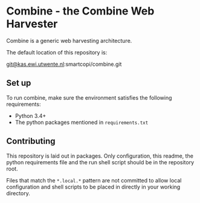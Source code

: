 Combine - the Combine Web Harvester
===================================

Combine is a generic web harvesting architecture.

The default location of this repository is: 

git@kas.ewi.utwente.nl:smartcopi/combine.git


Set up
------

To run combine, make sure the environment satisfies the following requirements:

  * Python 3.4+
  * The python packages mentioned in `requirements.txt`


Contributing
------------

This repository is laid out in packages. Only configuration, this readme, the python requirements file and the run shell script should be in the repository root.

Files that match the `*.local.*` pattern are not committed to allow local configuration and shell scripts to be placed in directly in your working directory.
